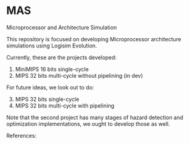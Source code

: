 # MAS
Microprocessor and Architecture Simulation

This repository is focused on developing Microprocessor architecture simulations using Logisim Evolution.

Currently, these are the projects developed: 

1. MiniMIPS 16 bits single-cycle 
2. MIPS 32 bits multi-cycle without pipelining (in dev)


For future ideas, we look out to do:

3. MIPS 32 bits single-cycle
4. MIPS 32 bits multi-cycle with pipelining

Note that the second project has many stages of hazard detection and optimization implementations, we ought to develop those as well.


References:

